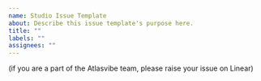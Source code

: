 ```yaml
---
name: Studio Issue Template
about: Describe this issue template's purpose here.
title: ""
labels: ""
assignees: ""
---
```


(if you are a part of the Atlasvibe team, please raise your issue on Linear)
